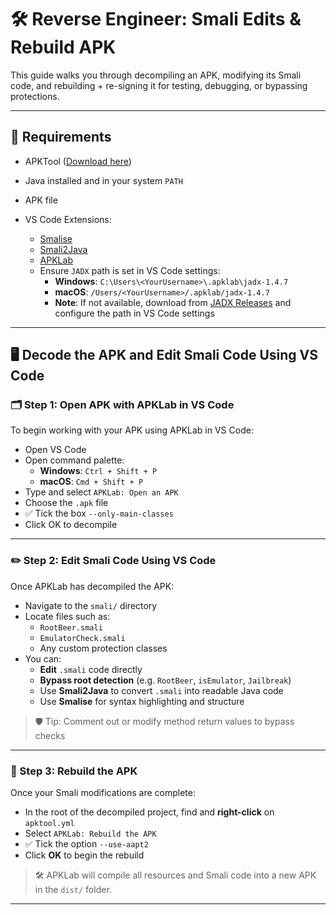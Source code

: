 # 🛠️ Reverse Engineer: Smali Edits & Rebuild APK

This guide walks you through decompiling an APK, modifying its Smali code, and rebuilding + re-signing it for testing, debugging, or bypassing protections.

---

## 🧰 Requirements

- APKTool ([Download here](https://apktool.org/))
- Java installed and in your system `PATH`
- APK file
- VS Code Extensions:

  - [Smalise](https://marketplace.visualstudio.com/items?itemName=LoyieKing.smalise)
  - [Smali2Java](https://marketplace.visualstudio.com/items?itemName=ooooonly.smali2java)
  - [APKLab](https://marketplace.visualstudio.com/items?itemName=Surendrajat.apklab)
  - Ensure `JADX` path is set in VS Code settings:
    - **Windows**: `C:\Users\<YourUsername>\.apklab\jadx-1.4.7`
    - **macOS**: `/Users/<YourUsername>/.apklab/jadx-1.4.7`
    - **Note**: If not available, download from [JADX Releases](https://github.com/skylot/jadx/releases) and configure the path in VS Code settings

---

## 🖥️ Decode the APK and Edit Smali Code Using VS Code

### 🗂️ Step 1: Open APK with APKLab in VS Code
To begin working with your APK using APKLab in VS Code:
- Open VS Code
- Open command palette:  
   - **Windows**: `Ctrl + Shift + P`  
   - **macOS**: `Cmd + Shift + P`
- Type and select `APKLab: Open an APK`
- Choose the `.apk` file
- ✅ Tick the box `--only-main-classes`
- Click OK to decompile

---

### ✏️ Step 2: Edit Smali Code Using VS Code

Once APKLab has decompiled the APK:

- Navigate to the `smali/` directory
- Locate files such as:
  - `RootBeer.smali`
  - `EmulatorCheck.smali`
  - Any custom protection classes
- You can:
  - **Edit** `.smali` code directly
  - **Bypass root detection** (e.g. `RootBeer`, `isEmulator`, `Jailbreak`)
  - Use **Smali2Java** to convert `.smali` into readable Java code
  - Use **Smalise** for syntax highlighting and structure

> 🛡️ Tip: Comment out or modify method return values to bypass checks

---

### 🧱 Step 3: Rebuild the APK

Once your Smali modifications are complete:

- In the root of the decompiled project, find and **right-click** on `apktool.yml`
- Select `APKLab: Rebuild the APK`
- ✅ Tick the option `--use-aapt2`
- Click **OK** to begin the rebuild

> 🛠️ APKLab will compile all resources and Smali code into a new APK in the `dist/` folder.

---

